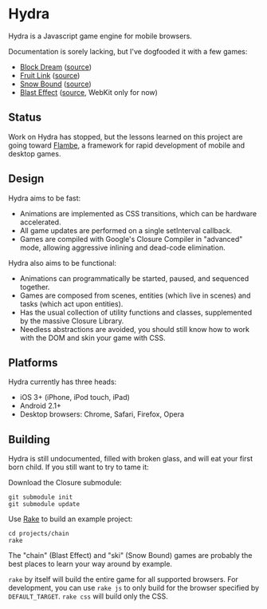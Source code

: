 Hydra
=====

Hydra is a Javascript game engine for mobile browsers.

Documentation is sorely lacking, but I've dogfooded it with a few games:

* [Block Dream](http://aduros.emufarmers.com/html5/blockdream) ([source](http://github.com/aduros/hydra/tree/master/projects/tetris/))
* [Fruit Link](http://aduros.emufarmers.com/html5/fruitlink) ([source](http://github.com/aduros/hydra/tree/master/projects/jam/))
* [Snow Bound](http://aduros.emufarmers.com/html5/snowbound) ([source](http://github.com/aduros/hydra/tree/master/projects/ski/))
* [Blast Effect](http://aduros.emufarmers.com/html5/blasteffect) ([source](http://github.com/aduros/hydra/tree/master/projects/chain/), WebKit only for now)

Status
------

Work on Hydra has stopped, but the lessons learned on this project are going toward
[Flambe](https://github.com/aduros/flambe), a framework for rapid development of mobile and desktop
games.

Design
------

Hydra aims to be fast:

* Animations are implemented as CSS transitions, which can be hardware accelerated.
* All game updates are performed on a single setInterval callback.
* Games are compiled with Google's Closure Compiler in "advanced" mode, allowing aggressive inlining and dead-code elimination.

Hydra also aims to be functional:

* Animations can programmatically be started, paused, and sequenced together.
* Games are composed from scenes, entities (which live in scenes) and tasks (which act upon entities).
* Has the usual collection of utility functions and classes, supplemented by the massive Closure Library.
* Needless abstractions are avoided, you should still know how to work with the DOM and skin your game with CSS.

Platforms
---------

Hydra currently has three heads:

* iOS 3+ (iPhone, iPod touch, iPad)
* Android 2.1+
* Desktop browsers: Chrome, Safari, Firefox, Opera

Building
--------

Hydra is still undocumented, filled with broken glass, and will eat your first
born child. If you still want to try to tame it:

Download the Closure submodule:

    git submodule init
    git submodule update

Use [Rake](http://rake.rubyforge.org/) to build an example project:

    cd projects/chain
    rake

The "chain" (Blast Effect) and "ski" (Snow Bound) games are probably the best
places to learn your way around by example.

`rake` by itself will build the entire game for all supported browsers. For
development, you can use `rake js` to only build for the browser specified by
`DEFAULT_TARGET`. `rake css` will build only the CSS.
